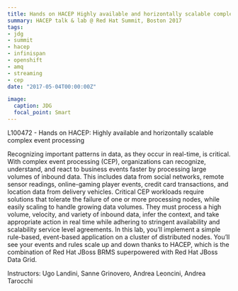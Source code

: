 ```yaml
---
title: Hands on HACEP Highly available and horizontally scalable complex event processing
summary: HACEP talk & lab @ Red Hat Summit, Boston 2017
tags:
- jdg
- summit
- hacep
- infinispan
- openshift
- amq
- streaming
- cep
date: "2017-05-04T00:00:00Z"

image:
  caption: JDG
  focal_point: Smart
---
```


L100472 - Hands on HACEP: Highly available and horizontally scalable complex event processing

Recognizing important patterns in data, as they occur in real-time, is critical. With complex event processing (CEP), organizations can recognize, understand, and react to business events faster by processing large volumes of inbound data. This includes data from social networks, remote sensor readings, online-gaming player events, credit card transactions, and location data from delivery vehicles. Critical CEP workloads require solutions that tolerate the failure of one or more processing nodes, while easily scaling to handle growing data volumes. They must process a high volume, velocity, and variety of inbound data, infer the context, and take appropriate action in real time while adhering to stringent availability and scalability service level agreements. In this lab, you’ll implement a simple rule-based, event-based application on a cluster of distributed nodes. You’ll see your events and rules scale up and down thanks to HACEP, which is the combination of Red Hat JBoss BRMS superpowered with Red Hat JBoss Data Grid.

Instructors: Ugo Landini, Sanne Grinovero, Andrea Leoncini, Andrea Tarocchi
